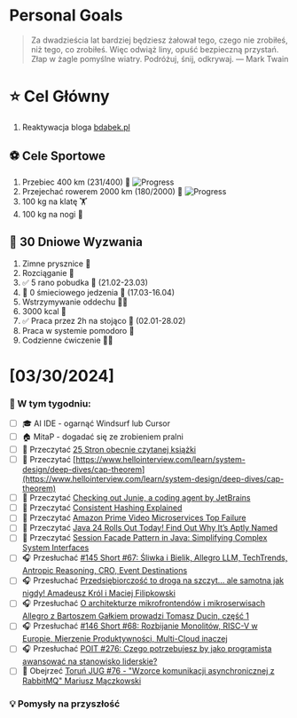 
Personal Goals
==============
> Za dwadzieścia lat bardziej będziesz żałował tego, czego nie zrobiłeś, niż tego, co zrobiłeś. Więc odwiąż liny, opuść bezpieczną przystań. Złap w żagle pomyślne wiatry. Podróżuj, śnij, odkrywaj.
> — Mark Twain

# ⭐ Cel Główny
1. Reaktywacja bloga [bdabek.pl](https://www.bdabek.pl/)

## ⚽️ Cele Sportowe
1. Przebiec 400 km (231/400) 🏃 ![Progress](https://geps.dev/progress/57/)
2. Przejechać rowerem 2000 km (180/2000) 🚴 ![Progress](https://geps.dev/progress/9/)
3. 100 kg na klatę  🏋️
4. 100 kg na nogi 🦵

## 🎯 30 Dniowe Wyzwania
1. Zimne prysznice 🚿
2. Rozciąganie 🧘
3. ✅ 5 rano pobudka 🌅 (21.02-23.03)
4. 🚧 0 śmieciowego jedzenia 🍔 (17.03-16.04)
5. Wstrzymywanie oddechu 😮‍💨
6. 3000 kcal 🍌
7. ✅ Praca przez 2h na stojąco 🧍 (02.01-28.02)
8. Praca w systemie pomodoro 🍅
9. Codzienne ćwiczenie 🏋️‍♂️

# [03/30/2024]
### 🚧 W tym tygodniu:
- [ ] 🎓 AI IDE - ogarnąć Windsurf lub Cursor
- [ ] 🏠 MitaP - dogadać się ze zrobieniem pralni
- [ ] 📗 Przeczytać [25 Stron obecnie czytanej książki](https://github.com/BartoszDabek/bdabek.pl/blob/master/miscellaneous/books.md)
- [ ] 📗 Przeczytać [https://www.hellointerview.com/learn/system-design/deep-dives/cap-theorem](https://www.hellointerview.com/learn/system-design/deep-dives/cap-theorem)
- [ ] 📗 Przeczytać [Checking out Junie, a coding agent by JetBrains](https://foojay.io/today/checking-out-junie-a-coding-agent-by-jetbrains/)
- [ ] 📗 Przeczytać [Consistent Hashing Explained](https://systemdesign.one/consistent-hashing-explained/)
- [ ] 📗 Przeczytać [Amazon Prime Video Microservices Top Failure](https://newsletter.systemdesign.one/p/prime-video-microservices)
- [ ] 📗 Przeczytać [Java 24 Rolls Out Today! Find Out Why It’s Aptly Named](https://foojay.io/today/java-24-rolls-out-today-find-out-why-its-aptly-named/)
- [ ] 📗 Przeczytać [Session Facade Pattern in Java: Simplifying Complex System Interfaces](https://java-design-patterns.com/patterns/session-facade/)
- [ ] 🎧 Przesłuchać [#145 Short #67: Śliwka i Bielik, Allegro LLM, TechTrends, Antropic Reasoning, CRO, Event Destinations](https://patoarchitekci.io/145/)
- [ ] 🎧 Przesłuchać [Przedsiębiorczość to droga na szczyt... ale samotna jak nigdy! Amadeusz Król i Maciej Filipkowski](https://youtu.be/T30HP1r2ymE)
- [ ] 🎧 Przesłuchać [O architekturze mikrofrontendów i mikroserwisach Allegro z Bartoszem Gałkiem prowadzi Tomasz Ducin, część 1](https://bettersoftwaredesign.pl/podcast/o-architekturze-mikrofrontendow-i-mikroserwisach-allegro-z-bartoszem-galkiem-prowadzi-tomasz-ducin-czesc-1/)
- [ ] 🎧 Przesłuchać [#146 Short #68: Rozbijanie Monolitów, RISC-V w Europie, Mierzenie Produktywności, Multi-Cloud inaczej](https://patoarchitekci.io/146/)
- [ ] 🎧 Przesłuchać [POIT #276: Czego potrzebujesz by jako programista awansować na stanowisko liderskie?](https://porozmawiajmyoit.pl/poit-276-czego-potrzebujesz-by-jako-programista-awansowac-na-stanowisko-liderskie/)
- [ ] 🎥 Obejrzeć [Toruń JUG #76 - "Wzorce komunikacji asynchronicznej z RabbitMQ" Mariusz Mączkowski](https://youtu.be/p5-GjyiagXI)

### 💡 Pomysły na przyszłość
